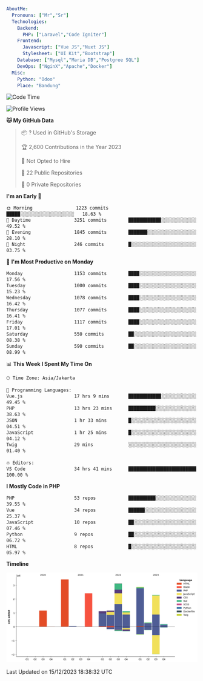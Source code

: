 ```yaml
AboutMe:
  Pronouns: ["Mr","Sr"]
  Technologies:
    Backend:
      PHP: ["Laravel","Code Igniter"]
    Frontend:
      Javascript: ["Vue JS","Nuxt JS"]
      Stylesheet: ["UI Kit","Bootstrap"]
    Database: ["Mysql","Maria DB","Postgree SQL"]
    DevOps: ["NginX","Apache","Docker"]
  Misc:
    Python: "Odoo"
    Place: "Bandung"
```

<!--START_SECTION:waka-->
![Code Time](http://img.shields.io/badge/Code%20Time-934%20hrs%2019%20mins-blue)

![Profile Views](http://img.shields.io/badge/Profile%20Views-4-blue)

**🐱 My GitHub Data** 

> 📦 ? Used in GitHub's Storage 
 > 
> 🏆 2,600 Contributions in the Year 2023
 > 
> 🚫 Not Opted to Hire
 > 
> 📜 22 Public Repositories 
 > 
> 🔑 0 Private Repositories 
 > 
**I'm an Early 🐤** 

```text
🌞 Morning                1223 commits        █████░░░░░░░░░░░░░░░░░░░░   18.63 % 
🌆 Daytime                3251 commits        ████████████░░░░░░░░░░░░░   49.52 % 
🌃 Evening                1845 commits        ███████░░░░░░░░░░░░░░░░░░   28.10 % 
🌙 Night                  246 commits         █░░░░░░░░░░░░░░░░░░░░░░░░   03.75 % 
```
📅 **I'm Most Productive on Monday** 

```text
Monday                   1153 commits        ████░░░░░░░░░░░░░░░░░░░░░   17.56 % 
Tuesday                  1000 commits        ████░░░░░░░░░░░░░░░░░░░░░   15.23 % 
Wednesday                1078 commits        ████░░░░░░░░░░░░░░░░░░░░░   16.42 % 
Thursday                 1077 commits        ████░░░░░░░░░░░░░░░░░░░░░   16.41 % 
Friday                   1117 commits        ████░░░░░░░░░░░░░░░░░░░░░   17.01 % 
Saturday                 550 commits         ██░░░░░░░░░░░░░░░░░░░░░░░   08.38 % 
Sunday                   590 commits         ██░░░░░░░░░░░░░░░░░░░░░░░   08.99 % 
```


📊 **This Week I Spent My Time On** 

```text
🕑︎ Time Zone: Asia/Jakarta

💬 Programming Languages: 
Vue.js                   17 hrs 9 mins       ████████████░░░░░░░░░░░░░   49.45 % 
PHP                      13 hrs 23 mins      ██████████░░░░░░░░░░░░░░░   38.63 % 
JSON                     1 hr 33 mins        █░░░░░░░░░░░░░░░░░░░░░░░░   04.51 % 
JavaScript               1 hr 25 mins        █░░░░░░░░░░░░░░░░░░░░░░░░   04.12 % 
Twig                     29 mins             ░░░░░░░░░░░░░░░░░░░░░░░░░   01.40 % 

🔥 Editors: 
VS Code                  34 hrs 41 mins      █████████████████████████   100.00 % 
```

**I Mostly Code in PHP** 

```text
PHP                      53 repos            ██████████░░░░░░░░░░░░░░░   39.55 % 
Vue                      34 repos            ██████░░░░░░░░░░░░░░░░░░░   25.37 % 
JavaScript               10 repos            ██░░░░░░░░░░░░░░░░░░░░░░░   07.46 % 
Python                   9 repos             ██░░░░░░░░░░░░░░░░░░░░░░░   06.72 % 
HTML                     8 repos             █░░░░░░░░░░░░░░░░░░░░░░░░   05.97 % 
```



**Timeline**

![Lines of Code chart](https://raw.githubusercontent.com/vheins/vheins/main/assets/bar_graph.png)


 Last Updated on 15/12/2023 18:38:32 UTC
<!--END_SECTION:waka-->
